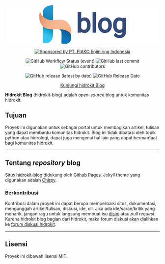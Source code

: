 <div align="center">
    <a href="https://hidrokit.github.io/blog">
    <img src="assets/hidrokit-blog-800x200.png">
    </a>
</div>

<div align="center" markdown="1">

[![Sponsored by PT. FIAKO Enjiniring Indonesia](https://img.shields.io/badge/sponsored%20by-PT.%20FIAKO%20Enjiniring%20Indonesia-blue.svg)](http://www.fiako.co.id/)

![GitHub Workflow Status (event)](https://img.shields.io/github/workflow/status/hidrokit/blog/Automatic%20build?event=push&logo=jekyll)
![GitHub last commit](https://img.shields.io/github/last-commit/hidrokit/blog.svg)
![GitHub contributors](https://img.shields.io/github/contributors-anon/hidrokit/blog)

![GitHub release (latest by date)](https://img.shields.io/github/v/release/hidrokit/blog?logo=github)
![GitHub Release Date](https://img.shields.io/github/release-date/hidrokit/blog)

[Kunjungi hidrokit Blog](https://hidrokit.github.io/blog)
</div>

**Hidrokit Blog** (hidrokit-blog) adalah _open-source_ blog untuk komunitas hidrokit. 

## Tujuan

Proyek ini digunakan untuk sebagai portal untuk membagikan artikel, tulisan yang dapat membantu komunitas hidrokit. Blog ini tidak dibatasi oleh topik python atau hidrologi, dapat juga mengenai hal lain yang dapat bermanfaat bagi komunitas hidrokit.

----

## Tentang _repository_ blog

Situs [hidrokit-blog] didukung oleh [Github Pages](https://pages.github.com/). Jekyll theme yang digunakan adalah [Chirpy](https://github.com/cotes2020/jekyll-theme-chirpy).

### Berkontribusi

Kontribusi dalam proyek ini dapat berupa memperbaiki situs, dokumentasi, mengunggah artikel/tulisan, diskusi, ide, dll. Jika ada ide/saran/kritik yang menarik, jangan ragu untuk langsung membuat isu [disini](https://github.com/hidrokit/blog/issues/new/choose) atau _pull request_. Karena hidrokit blog bagian dari hidrokit, maka forum diskusi akan dialihkan ke [forum diskusi hidrokit](https://github.com/hidrokit/hidrokit/discussions).

---
## Lisensi

Proyek ini dibawah lisensi MIT. 

<!-- LINK -->
[hidrokit-blog]: https://hidrokit.github.io/blog
